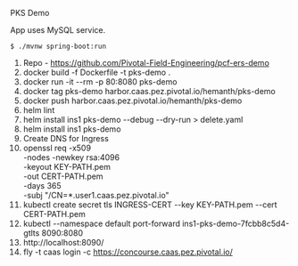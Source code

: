 PKS Demo

App uses MySQL service.
```
$ ./mvnw spring-boot:run
```

1. Repo - https://github.com/Pivotal-Field-Engineering/pcf-ers-demo
2. docker build -f Dockerfile -t pks-demo .
3. docker run -it --rm -p 80:8080 pks-demo
4. docker tag pks-demo harbor.caas.pez.pivotal.io/hemanth/pks-demo
5. docker push harbor.caas.pez.pivotal.io/hemanth/pks-demo
6. helm lint
7. helm install ins1 pks-demo --debug --dry-run > delete.yaml
8. helm install ins1 pks-demo
9. Create DNS for Ingress
10. openssl req -x509 \
  -nodes -newkey rsa:4096 \
  -keyout KEY-PATH.pem \
  -out CERT-PATH.pem \
  -days 365 \
  -subj "/CN=*.user1.caas.pez.pivotal.io"
11. kubectl create secret tls INGRESS-CERT --key KEY-PATH.pem --cert CERT-PATH.pem
12. kubectl --namespace default port-forward ins1-pks-demo-7fcbb8c5d4-gtlts 8090:8080
13. http://localhost:8090/
14. fly -t caas login -c https://concourse.caas.pez.pivotal.io/